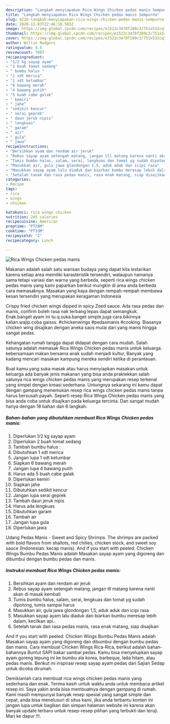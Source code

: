 ```yaml
---
description: "Langkah menyiapakan Rica Wings Chicken pedas manis Sempurna"
title: "Langkah menyiapakan Rica Wings Chicken pedas manis Sempurna"
slug: 4220-langkah-menyiapakan-rica-wings-chicken-pedas-manis-sempurna
date: 2020-12-03T22:46:10.503Z
image: https://img-global.cpcdn.com/recipes/e1522c3478f289c3/751x532cq70/rica-wings-chicken-pedas-manis-foto-resep-utama.jpg
thumbnail: https://img-global.cpcdn.com/recipes/e1522c3478f289c3/751x532cq70/rica-wings-chicken-pedas-manis-foto-resep-utama.jpg
cover: https://img-global.cpcdn.com/recipes/e1522c3478f289c3/751x532cq70/rica-wings-chicken-pedas-manis-foto-resep-utama.jpg
author: Willie Rodgers
ratingvalue: 4.5
reviewcount: 7087
recipeingredient:
- "1/2 kg sayap ayam"
- "2 buah tomat sedang"
- " bumbu halus "
- "1 sdt merica"
- "1 sdt ketumbar"
- "6 bawang merah"
- "4 bawang putih"
- "5 buah cabe galak"
- " kemiri"
- " jahe"
- "sedikit kencur"
- " serai geprek"
- " daun jeruk nipis"
- " lengkuas"
- " garam"
- " air"
- " gula"
- " jawa"
recipeinstructions:
- "Bersihkan ayam dan rendam air jeruk"
- "Rebus sayap ayam setengah matang, jangan tll matang karena nanti akan di masak kembali"
- "Tumis bumbu halus, salam, serai, lengkuas dan tomat yg sudah dipotong, tumis sampai harus"
- "Masukkan air, gula jawa glondongan 1,5, aduk aduk dan icipi rasa"
- "Masukkan sayap ayam lalu diaduk dan biarkan bumbu meresap lebih dalam, kecilkan api.."
- "Setelah tanak dan rasa pedas manis, rasa enak matang, siap disajikan"
categories:
- Recipe
tags:
- rica
- wings
- chicken

katakunci: rica wings chicken 
nutrition: 245 calories
recipecuisine: American
preptime: "PT29M"
cooktime: "PT33M"
recipeyield: "2"
recipecategory: Lunch

---
```



![Rica Wings Chicken pedas manis](https://img-global.cpcdn.com/recipes/e1522c3478f289c3/751x532cq70/rica-wings-chicken-pedas-manis-foto-resep-utama.jpg)

Makanan adalah salah satu warisan budaya yang dapat kita lestarikan karena setiap area memiliki karasteristik tersendiri, walaupun namanya sama tetapi variasi dan warna yang berbeda, seperti rica wings chicken pedas manis yang kami paparkan berikut mungkin di area anda berbeda cara memasaknya. Masakan yang kaya dengan rempah-rempah membawa kesan tersendiri yang merupakan keragaman Indonesia

Crispy fried chicken wings dipped in spicy Zeed sauce. Ada rasa pedas dan manis, confirm boleh rasa nak terbang lepas dapat semangkuk. Enak.banget ayam ini tu.q.suka.banget simple.juga cara.bikinnya kalian.wajip.coba gaisss. #chickenwings #pedasmanis #cooking. Biasanya chicken wing disajikan dengan aneka saos mulai dari yang manis hingga sangat pedas.

Kehangatan rumah tangga dapat didapat dengan cara mudah. Salah satunya adalah memasak Rica Wings Chicken pedas manis untuk keluarga. kebersamaan makan bersama anak sudah menjadi kultur, Banyak yang kadang mencari masakan kampung mereka sendiri ketika di perantauan.

Buat kamu yang suka masak atau harus menyiapkan masakan untuk keluarga ada banyak jenis makanan yang bisa anda praktekkan salah satunya rica wings chicken pedas manis yang merupakan resep terkenal yang simpel dengan kreasi sederhana. Untungnya sekarang ini kamu dapat dengan gampang menemukan resep rica wings chicken pedas manis tanpa harus bersusah payah.
Seperti resep Rica Wings Chicken pedas manis yang bisa anda coba untuk disajikan pada keluarga tercinta. Dan sangat mudah hanya dengan 18 bahan dan 6 langkah.


<!--inarticleads1-->

##### Bahan-bahan yang dibutuhkan membuat Rica Wings Chicken pedas manis:

1. Diperlukan 1/2 kg sayap ayam
1. Diperlukan 2 buah tomat sedang
1. Tambah  bumbu halus :
1. Dibutuhkan 1 sdt merica
1. Jangan lupa 1 sdt ketumbar
1. Siapkan 6 bawang merah
1. Jangan lupa 4 bawang putih
1. Harus ada 5 buah cabe galak
1. Diperlukan  kemiri
1. Siapkan  jahe
1. Dibutuhkan sedikit kencur
1. Jangan lupa  serai geprek
1. Tambah  daun jeruk nipis
1. Harus ada  lengkuas
1. Dibutuhkan  garam
1. Tambah  air
1. Jangan lupa  gula
1. Diperlukan  jawa


Udang Pedas Manis - Sweet and Spicy Shrimps. The shrimps are packed with bold flavors from shallots, red chilies, chicken stock, and sweet soy sauce (Indonesian: kecap manis). And if you start with peeled. Chicken Wings Bumbu Pedas Manis adalah Masakan sayap ayam yang digoreng dan dibumbui dengan bumbu pedas dan manis. 

<!--inarticleads2-->

##### Instruksi membuat  Rica Wings Chicken pedas manis:

1. Bersihkan ayam dan rendam air jeruk
1. Rebus sayap ayam setengah matang, jangan tll matang karena nanti akan di masak kembali
1. Tumis bumbu halus, salam, serai, lengkuas dan tomat yg sudah dipotong, tumis sampai harus
1. Masukkan air, gula jawa glondongan 1,5, aduk aduk dan icipi rasa
1. Masukkan sayap ayam lalu diaduk dan biarkan bumbu meresap lebih dalam, kecilkan api..
1. Setelah tanak dan rasa pedas manis, rasa enak matang, siap disajikan


And if you start with peeled. Chicken Wings Bumbu Pedas Manis adalah Masakan sayap ayam yang digoreng dan dibumbui dengan bumbu pedas dan manis. Cara membuat Chicken Wings Rica-Rica, berikut adalah bahan-bahannya Buntut SAPI bakar sambal pedas. Kamu bisa menyelupkan sayap ayam goreng tepung ini ke bumbu ala korea, barbeque, lada hitam, atau pedas manis. Berikut ini inspirasi resep sayap ayam pedas dari Sajian Sedap untuk dicoba dirumah. 

Demikianlah cara membuat rica wings chicken pedas manis yang sederhana dan enak. Terima kasih untuk waktu anda untuk membaca artikel resep ini. Saya yakin anda bisa membuatnya dengan gampang di rumah. Kami masih mempunyai banyak resep spesial yang sangat simple dan cepat, anda bisa menelusuri di situs kami, jika anda terbantu konten ini jangan lupa untuk bagikan dan simpan halaman website ini karena akan banyak update terbaru untuk resep-resep pilihan yang terbukti dan teruji. Mari ke dapur !!!. 
